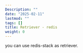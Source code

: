```yaml
---
Description: ""
date: "2025-02-11"
lastmod: ""
tags: []
title: Retriever - redis
weight: 0
---
```


you can use redis-stack as retriever.
